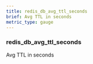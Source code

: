 ```yaml
---
title: redis_db_avg_ttl_seconds
brief: Avg TTL in seconds
metric_type: gauge
---
```

### redis_db_avg_ttl_seconds

Avg TTL in seconds